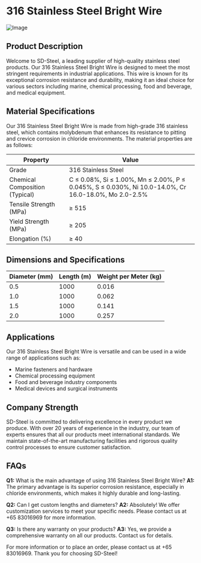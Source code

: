 # 316 Stainless Steel Bright Wire

![Image](https://github.com/user-attachments/assets/2567258e-e124-4816-932d-1809bd27ef0b)

## Product Description

Welcome to SD-Steel, a leading supplier of high-quality stainless steel products. Our 316 Stainless Steel Bright Wire is designed to meet the most stringent requirements in industrial applications. This wire is known for its exceptional corrosion resistance and durability, making it an ideal choice for various sectors including marine, chemical processing, food and beverage, and medical equipment.

## Material Specifications

Our 316 Stainless Steel Bright Wire is made from high-grade 316 stainless steel, which contains molybdenum that enhances its resistance to pitting and crevice corrosion in chloride environments. The material properties are as follows:

| Property         | Value                  |
|------------------|------------------------|
| Grade            | 316 Stainless Steel    |
| Chemical Composition (Typical) | C ≤ 0.08%, Si ≤ 1.00%, Mn ≤ 2.00%, P ≤ 0.045%, S ≤ 0.030%, Ni 10.0-14.0%, Cr 16.0-18.0%, Mo 2.0-2.5% |
| Tensile Strength (MPa) | ≥ 515                 |
| Yield Strength (MPa)   | ≥ 205                 |
| Elongation (%)         | ≥ 40                  |

## Dimensions and Specifications

| Diameter (mm) | Length (m) | Weight per Meter (kg) |
|---------------|------------|-----------------------|
| 0.5           | 1000       | 0.016                 |
| 1.0           | 1000       | 0.062                 |
| 1.5           | 1000       | 0.141                 |
| 2.0           | 1000       | 0.257                 |

## Applications

Our 316 Stainless Steel Bright Wire is versatile and can be used in a wide range of applications such as:
- Marine fasteners and hardware
- Chemical processing equipment
- Food and beverage industry components
- Medical devices and surgical instruments

## Company Strength

SD-Steel is committed to delivering excellence in every product we produce. With over 20 years of experience in the industry, our team of experts ensures that all our products meet international standards. We maintain state-of-the-art manufacturing facilities and rigorous quality control processes to ensure customer satisfaction.

## FAQs

**Q1:** What is the main advantage of using 316 Stainless Steel Bright Wire?
**A1:** The primary advantage is its superior corrosion resistance, especially in chloride environments, which makes it highly durable and long-lasting.

**Q2:** Can I get custom lengths and diameters?
**A2:** Absolutely! We offer customization services to meet your specific needs. Please contact us at +65 83016969 for more information.

**Q3:** Is there any warranty on your products?
**A3:** Yes, we provide a comprehensive warranty on all our products. Contact us for details.

For more information or to place an order, please contact us at +65 83016969. Thank you for choosing SD-Steel!